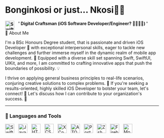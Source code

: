 # Bonginkosi or just... Nkosi🤴🏾

**'<img align="left" alt= "Swift" width="30px" style="padding-right:10px" src="https://cdn.jsdelivr.net/gh/devicons/devicon@latest/icons/apple/apple-original.svg" /> Digital Craftsman (iOS Software Developer/Engineer? 🤔🤷🏾‍♂️) '**

👋 About Me

I'm a BSc Honours Degree student, that is passionate and driven iOS Developer 📱 with exceptional interpersonal skills, eager to tackle new challenges and further immerse myself in the dynamic realm of mobile app development. 🚀 Equipped with a diverse skill set spanning Swift, SwiftUI, UIKit, and more, I am committed to crafting innovative apps that push the boundaries of possibility. 💡

I thrive on applying general business principles to real-life scenarios, conjuring creative solutions to complex problems. 🎨 If you're seeking a results-oriented, highly skilled iOS Developer to bolster your team, let's connect! 🤝 Let's discuss how I can contribute to your organization's success. 🌟

---

### 🧰 Languages and Tools 
 
  <img align="left" alt= "Swift" width="30px" style="padding-right:10px" src="https://cdn.jsdelivr.net/gh/devicons/devicon@latest/icons/swift/swift-original.svg" />
  <img align="left" alt= "Javascript" width="30px" style="padding-right:10px" src="https://cdn.jsdelivr.net/gh/devicons/devicon@latest/icons/javascript/javascript-plain.svg" />
  <img align="left" alt= "HTML" width="30px" style="padding-right:10px" src="https://cdn.jsdelivr.net/gh/devicons/devicon@latest/icons/html5/html5-original.svg" />
  <img align="left" alt= "CSS" width="30px" style="padding-right:10px" src="https://cdn.jsdelivr.net/gh/devicons/devicon@latest/icons/css3/css3-plain-wordmark.svg"/>
  <img align="left" alt= "XCode IDE" width="30px" style="padding-right:10px" src="https://cdn.jsdelivr.net/gh/devicons/devicon@latest/icons/xcode/xcode-original.svg" />
  <img align="left" alt= "ATOM Editor" width="30px" style="padding-right:10px" src="https://cdn.jsdelivr.net/gh/devicons/devicon@latest/icons/xcode/xcode-original.svg" />
  <img align="left" alt= "Postman" width="30px" style="padding-right:10px" src="https://cdn.jsdelivr.net/gh/devicons/devicon@latest/icons/postman/postman-original-wordmark.svg" />          
  <img align="left" alt= "Zsh" width="30px" style="padding-right:10px" src="https://cdn.jsdelivr.net/gh/devicons/devicon@latest/icons/ohmyzsh/ohmyzsh-original.svg" />
  <img align="left" alt= "Firebase" width="30px" style="padding-right:10px" src="https://cdn.jsdelivr.net/gh/devicons/devicon@latest/icons/firebase/firebase-original-wordmark.svg" />
  <img align="left" alt= "MongoDB" width="30px" style="padding-right:10px" src="https://cdn.jsdelivr.net/gh/devicons/devicon@latest/icons/mongodb/mongodb-original-wordmark.svg" />
                           
  #      
       
          
          

